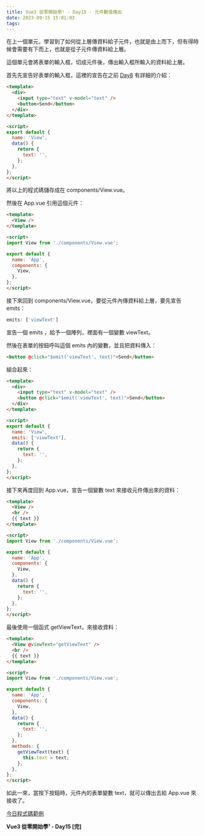 ```yaml
---
title: Vue3 從零開始學¹ - Day15 - 元件數值傳出
date: 2023-09-15 15:01:03
tags:
---
```

在上一個單元，學習到了如何從上層傳資料給子元件，也就是由上而下，但有得時候會需要有下而上，也就是從子元件傳資料給上層。

這個單元會將表單的輸入框，切成元件後，傳出輸入框所輸入的資料給上層。

首先先宣告好表單的輸入框，這裡的宣告在之前 [Day8](https://ithelp.ithome.com.tw/articles/10315825) 有詳細的介紹：

```html
<template>
  <div>
    <input type="text" v-model="text" />
    <button>Send</button>
  </div>
</template>

<script>
export default {
  name: 'View',
  data() {
    return {
      text: '',
    };
  },
};
</script>
```

將以上的程式碼儲存成在 components/View.vue。

然後在 App.vue 引用這個元件：

```html
<template>
  <View />
</template>

<script>
import View from './components/View.vue';

export default {
  name: 'App',
  components: {
    View,
  },
};
</script>
```

接下來回到 components/View.vue，要從元件內傳資料給上層，要先宣告 emits：

```javascript
emits: ['viewText']
```

宣告一個 emits ，給予一個陣列，裡面有一個變數 viewText。

然後在表單的按鈕呼叫這個 emits 內的變數，並且把資料傳入：

```html
<button @click="$emit('viewText', text)">Send</button>
```

組合起來：

```html
<template>
  <div>
    <input type="text" v-model="text" />
    <button @click="$emit('viewText', text)">Send</button>
  </div>
</template>

<script>
export default {
  name: 'View',
  emits: ['viewText'],
  data() {
    return {
      text: '',
    };
  },
};
</script>
```

接下來再度回到 App.vue，宣告一個變數 text 來接收元件傳出來的資料：

```html
<template>
  <View />
  <br />
  {{ text }}
</template>

<script>
import View from './components/View.vue';

export default {
  name: 'App',
  components: {
    View,
  },
  data() {
    return {
      text: '',
    };
  },
};
</script>
```

最後使用一個函式 getViewText，來接收資料：

```html
<template>
  <View @viewText="getViewText" />
  <br />
  {{ text }}
</template>

<script>
import View from './components/View.vue';

export default {
  name: 'App',
  components: {
    View,
  },
  data() {
    return {
      text: '',
    };
  },
  methods: {
    getViewText(text) {
      this.text = text;
    },
  },
};
</script>
```

如此一來，當按下按鈕時，元件內的表單變數 text，就可以傳出去給 App.vue 來接收了。

[今日程式碼範例](https://stackblitz.com/edit/vue-dwu4w5?file=src%2FApp.vue)

**Vue3 從零開始學¹ - Day15 [完]**